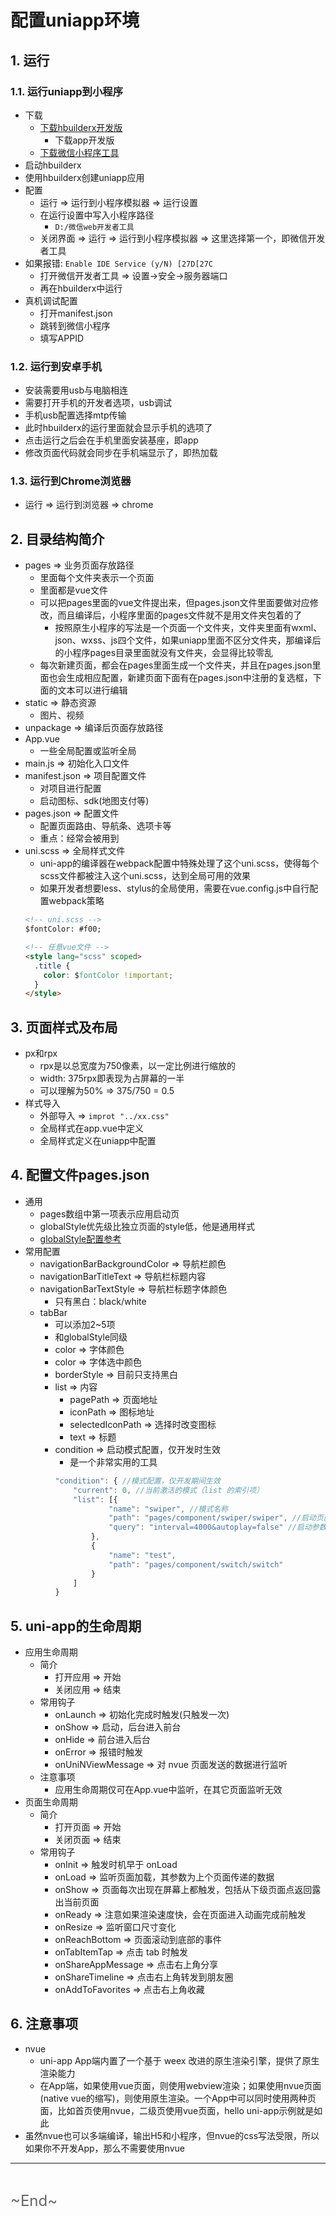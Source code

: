 # 配置uniapp环境
<ClientOnly>
  <Valine></Valine>
</ClientOnly>

## 1. 运行
### 1.1. 运行uniapp到小程序
- 下载
  - [下载hbuilderx开发版](https://www.dcloud.io/hbuilderx.html)
    - 下载app开发版
  - [下载微信小程序工具](https://developers.weixin.qq.com/miniprogram/dev/devtools/download.html)
- 启动hbuilderx
- 使用hbuilderx创建uniapp应用
- 配置
  - 运行 => 运行到小程序模拟器 => 运行设置
  - 在运行设置中写入小程序路径
    - `D:/微信web开发者工具`
  - 关闭界面 => 运行 => 运行到小程序模拟器 => 这里选择第一个，即微信开发者工具
- 如果报错: `Enable IDE Service (y/N) [27D[27C`
  - 打开微信开发者工具 => 设置->安全->服务器端口
  - 再在hbuilderx中运行
- 真机调试配置
  - 打开manifest.json
  - 跳转到微信小程序
  - 填写APPID

### 1.2. 运行到安卓手机
- 安装需要用usb与电脑相连
- 需要打开手机的开发者选项，usb调试
- 手机usb配置选择mtp传输
- 此时hbuilderx的运行里面就会显示手机的选项了
- 点击运行之后会在手机里面安装基座，即app
- 修改页面代码就会同步在手机端显示了，即热加载

### 1.3. 运行到Chrome浏览器
- 运行 => 运行到浏览器 => chrome

## 2. 目录结构简介
- pages => 业务页面存放路径
  - 里面每个文件夹表示一个页面
  - 里面都是vue文件
  - 可以把pages里面的vue文件提出来，但pages.json文件里面要做对应修改，而且编译后，小程序里面的pages文件就不是用文件夹包着的了
    - 按照原生小程序的写法是一个页面一个文件夹，文件夹里面有wxml、json、wxss、js四个文件，如果uniapp里面不区分文件夹，那编译后的小程序pages目录里面就没有文件夹，会显得比较零乱
  - 每次新建页面，都会在pages里面生成一个文件夹，并且在pages.json里面也会生成相应配置，新建页面下面有在pages.json中注册的复选框，下面的文本可以进行编辑
- static => 静态资源
  - 图片、视频
- unpackage => 编译后页面存放路径
- App.vue
  - 一些全局配置或监听全局
- main.js => 初始化入口文件
- manifest.json => 项目配置文件
  - 对项目进行配置
  - 启动图标、sdk(地图支付等)
- pages.json => 配置文件
  - 配置页面路由、导航条、选项卡等
  - 重点：经常会被用到
- uni.scss => 全局样式文件
  - uni-app的编译器在webpack配置中特殊处理了这个uni.scss，使得每个scss文件都被注入这个uni.scss，达到全局可用的效果
  - 如果开发者想要less、stylus的全局使用，需要在vue.config.js中自行配置webpack策略
  ```html
  <!-- uni.scss -->
  $fontColor: #f00;

  <!-- 任意vue文件 -->
  <style lang="scss" scoped>
    .title {
      color: $fontColor !important;
    }
  </style>
  ```

## 3. 页面样式及布局
- px和rpx
  - rpx是以总宽度为750像素，以一定比例进行缩放的
  - width: 375rpx即表现为占屏幕的一半
  - 可以理解为50% => 375/750 = 0.5
- 样式导入
  - 外部导入 => `improt "../xx.css"`
  - 全局样式在app.vue中定义
  - 全局样式定义在uniapp中配置 

## 4. 配置文件pages.json
- 通用
  - pages数组中第一项表示应用启动页
  - globalStyle优先级比独立页面的style低，他是通用样式
  - [globalStyle配置参考](https://uniapp.dcloud.io/collocation/pages?id=globalstyle)
- 常用配置
  - navigationBarBackgroundColor => 导航栏颜色
  - navigationBarTitleText => 导航栏标题内容
  - navigationBarTextStyle => 导航栏标题字体颜色
    - 只有黑白：black/white
  - tabBar
    - 可以添加2~5项
    - 和globalStyle同级
    - color => 字体颜色
    - color => 字体选中颜色
    - borderStyle => 目前只支持黑白
    - list => 内容
      - pagePath => 页面地址
      - iconPath => 图标地址
      - selectedIconPath => 选择时改变图标
      - text => 标题
    - condition => 启动模式配置，仅开发时生效
      - 是一个非常实用的工具
      ```js
      "condition": { //模式配置，仅开发期间生效
          "current": 0, //当前激活的模式（list 的索引项）
          "list": [{
                  "name": "swiper", //模式名称
                  "path": "pages/component/swiper/swiper", //启动页面，必选
                  "query": "interval=4000&autoplay=false" //启动参数，在页面的onLoad函数里面得到。
              },
              {
                  "name": "test",
                  "path": "pages/component/switch/switch"
              }
          ]
      }
      ```

## 5. uni-app的生命周期
- 应用生命周期
  - 简介
    - 打开应用 => 开始
    - 关闭应用 => 结束
  - 常用钩子
    - onLaunch => 初始化完成时触发(只触发一次)
    - onShow => 启动，后台进入前台
    - onHide => 前台进入后台
    - onError => 报错时触发
    - onUniNViewMessage => 对 nvue 页面发送的数据进行监听
  - 注意事项
    - 应用生命周期仅可在App.vue中监听，在其它页面监听无效
- 页面生命周期
  - 简介
    - 打开页面 => 开始
    - 关闭页面 => 结束
  - 常用钩子
    - onInit => 触发时机早于 onLoad
    - onLoad => 监听页面加载，其参数为上个页面传递的数据
    - onShow => 页面每次出现在屏幕上都触发，包括从下级页面点返回露出当前页面
    - onReady => 注意如果渲染速度快，会在页面进入动画完成前触发
    - onResize => 监听窗口尺寸变化
    - onReachBottom => 页面滚动到底部的事件
    - onTabItemTap => 点击 tab 时触发
    - onShareAppMessage => 点击右上角分享
    - onShareTimeline => 点击右上角转发到朋友圈
    - onAddToFavorites => 点击右上角收藏

## 6. 注意事项
- nvue
  - uni-app App端内置了一个基于 weex 改进的原生渲染引擎，提供了原生渲染能力
  - 在App端，如果使用vue页面，则使用webview渲染；如果使用nvue页面(native vue的缩写)，则使用原生渲染。一个App中可以同时使用两种页面，比如首页使用nvue，二级页使用vue页面，hello uni-app示例就是如此
- 虽然nvue也可以多端编译，输出H5和小程序，但nvue的css写法受限，所以如果你不开发App，那么不需要使用nvue


---
<br />

<font color="#666" size="5">\~End~</font>